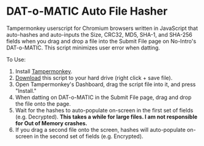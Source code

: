 # DAT-o-MATIC Auto File Hasher
Tampermonkey userscript for Chromium browsers written in JavaScript that auto-hashes and auto-inputs the Size, CRC32, MD5, SHA-1, and SHA-256 fields when you drag and drop a file into the Submit File page on No-Intro's DAT-o-MATIC. This script minimizes user error when datting.

To Use:
1. Install [Tampermonkey](https://www.tampermonkey.net/).
2. [Download](https://github.com/rarenight/datomatic-auto-file-hasher/raw/main/dom-hasher.js) this script to your hard drive (right click + save file).
3. Open Tampermonkey's Dashboard, drag the script file into it, and press "Install."
4. When datting on DAT-o-MATIC in the Submit File page, drag and drop the file onto the page.
6. Wait for the hashes to auto-populate on-screen in the first set of fields (e.g. Decrypted).  **This takes a while for large files. I am not responsible for Out of Memory crashes.**
7. If you drag a second file onto the screen, hashes will auto-populate on-screen in the second set of fields (e.g. Encrypted).

